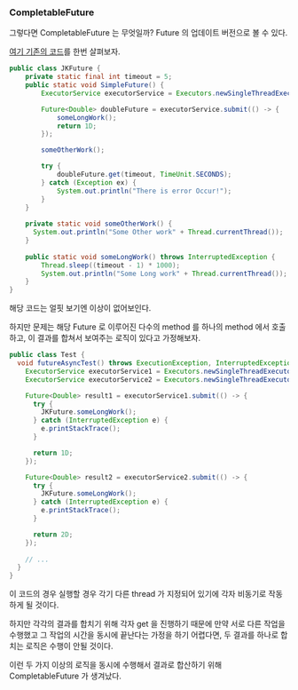 ### CompletableFuture

그렇다면 CompletableFuture 는 무엇일까? Future 의 업데이트 버전으로 볼 수 있다.

[여기 기존의 코드](./Future.md)를 한번 살펴보자.

```java
public class JKFuture {
	private static final int timeout = 5;
	public static void SimpleFuture() {
		ExecutorService executorService = Executors.newSingleThreadExecutor();

		Future<Double> doubleFuture = executorService.submit(() -> {
			someLongWork();
			return 1D;
		});

		someOtherWork();

		try {
			doubleFuture.get(timeout, TimeUnit.SECONDS);
		} catch (Exception ex) {
			System.out.println("There is error Occur!");
		}
	}
	
	private static void someOtherWork() {
	  System.out.println("Some Other work" + Thread.currentThread());
	}
	
	public static void someLongWork() throws InterruptedException {
		Thread.sleep((timeout - 1) * 1000);
		System.out.println("Some Long work" + Thread.currentThread());
	}
}
```

해당 코드는 얼핏 보기엔 이상이 없어보인다.

하지만 문제는 해당 Future 로 이루어진 다수의 method 를 하나의 method 에서 호출하고, 이 결과를 합쳐서 보여주는 로직이 있다고 가정해보자.

```java
public class Test {
  void futureAsyncTest() throws ExecutionException, InterruptedException {
    ExecutorService executorService1 = Executors.newSingleThreadExecutor();
    ExecutorService executorService2 = Executors.newSingleThreadExecutor();

    Future<Double> result1 = executorService1.submit(() -> {
      try {
        JKFuture.someLongWork();
      } catch (InterruptedException e) {
        e.printStackTrace();
      }

      return 1D;
    });

    Future<Double> result2 = executorService2.submit(() -> {
      try {
        JKFuture.someLongWork();
      } catch (InterruptedException e) {
        e.printStackTrace();
      }

      return 2D;
    });
    
    // ...
  }
}
```

이 코드의 경우 실행할 경우 각기 다른 thread 가 지정되어 있기에 각자 비동기로 작동하게 될 것이다.

하지만 각각의 결과를 합치기 위해 각자 get 을 진행하기 때문에 만약 서로 다른 작업을 수행했고 그 작업의 시간을 동시에 끝난다는 가정을 하기
어렵다면, 두 결과를 하나로 합치는 로직은 수행이 안될 것이다.

이런 두 가지 이상의 로직을 동시에 수행해서 결과로 합산하기 위해 CompletableFuture 가 생겨났다.